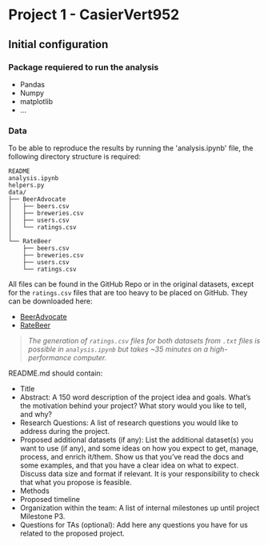 # Project 1 - CasierVert952

## Initial configuration

### Package requiered to run the analysis

- Pandas
- Numpy
- matplotlib
- ...

### Data

To be able to reproduce the results by running the 'analysis.ipynb' file, the following directory structure is required:

```
README
analysis.ipynb
helpers.py
data/
├── BeerAdvocate
│   ├── beers.csv
│   ├── breweries.csv
│   ├── users.csv
│   └── ratings.csv
│
└── RateBeer
	├── beers.csv
	├── breweries.csv
	├── users.csv
	└── ratings.csv
```

All files can be found in the GitHub Repo or in the original datasets, except for the ```ratings.csv``` files that are too heavy to be placed on GitHub. They can be downloaded here:
- [BeerAdvocate](https://coursedingler.ch/data/BA/ratings.csv)
- [RateBeer](https://coursedingler.ch/data/RB/ratings.csv)

> *The generation of ```ratings.csv``` files for both datasets from ```.txt``` files is possible in ```analysis.ipynb``` but takes ~35 minutes on a high-performance computer.*
	





README.md should contain:

- Title
- Abstract: A 150 word description of the project idea and goals. What’s the motivation behind your project? What story would you like to tell, and why?
- Research Questions: A list of research questions you would like to address during the project.
- Proposed	 additional datasets (if any): List the additional dataset(s) you want to use (if any), and some ideas on how you expect to get, manage, process, and enrich it/them. Show us that you’ve read the docs and some examples, and that you have a clear idea on what to expect. Discuss data size and format if relevant. It is your responsibility to check that what you propose is feasible.
- Methods
- Proposed timeline
- Organization within the team: A list of internal milestones up until project Milestone P3.
- Questions for TAs (optional): Add here any questions you have for us related to the proposed project.
